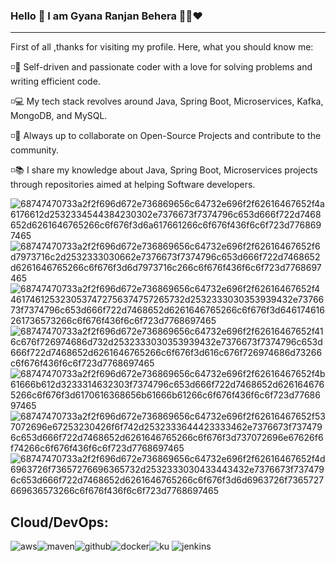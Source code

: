 ### Hello 👋 I am Gyana Ranjan Behera 👨‍💻❤️ 


--------------------------------------------------------------------------------
First of all ,thanks for visiting my profile. Here, what you should know me:

◽🔧 Self-driven and passionate coder with a love for solving problems and writing efficient code.

◽💻 My tech stack revolves around Java, Spring Boot, Microservices, Kafka, MongoDB, and MySQL.

◽🤝 Always up to collaborate on Open-Source Projects and contribute to the community.

◽📚 I share my knowledge about Java, Spring Boot, Microservices projects through repositories aimed at helping Software developers.

![68747470733a2f2f696d672e736869656c64732e696f2f62616467652f4a6176612d2532334544384230302e7376673f7374796c653d666f722d7468652d6261646765266c6f676f3d6a617661266c6f676f436f6c6f723d7768697465](https://github.com/user-attachments/assets/4f28f3a6-d125-45c3-8114-7ef920dd9beb)
![68747470733a2f2f696d672e736869656c64732e696f2f62616467652f6d7973716c2d2532333030662e7376673f7374796c653d666f722d7468652d6261646765266c6f676f3d6d7973716c266c6f676f436f6c6f723d7768697465](https://github.com/user-attachments/assets/41629a6f-1c52-451a-b034-b7fac278459a)
![68747470733a2f2f696d672e736869656c64732e696f2f62616467652f44617461253230537472756374757265732d2532333030353939432e7376673f7374796c653d666f722d7468652d6261646765266c6f676f3d646174616261736573266c6f676f436f6c6f723d7768697465](https://github.com/user-attachments/assets/cea2383b-9298-4939-978d-8a597d7559d1)
![68747470733a2f2f696d672e736869656c64732e696f2f62616467652f416c676f726974686d732d2532333030353939432e7376673f7374796c653d666f722d7468652d6261646765266c6f676f3d616c676f726974686d73266c6f676f436f6c6f723d7768697465](https://github.com/user-attachments/assets/5508a4ae-c29a-496d-93fd-79d785e29b7f)
![68747470733a2f2f696d672e736869656c64732e696f2f62616467652f4b61666b612d3233314632303f7374796c653d666f722d7468652d6261646765266c6f676f3d6170616368656b61666b61266c6f676f436f6c6f723d7768697465](https://github.com/user-attachments/assets/72a23dee-36dd-4946-84d3-bb70bbf03b2d)
![68747470733a2f2f696d672e736869656c64732e696f2f62616467652f537072696e67253230426f6f742d2532333644423333462e7376673f7374796c653d666f722d7468652d6261646765266c6f676f3d737072696e67626f6f74266c6f676f436f6c6f723d7768697465](https://github.com/user-attachments/assets/4a59559e-1041-4764-83ee-8d63069c3538)
![68747470733a2f2f696d672e736869656c64732e696f2f62616467652f4d6963726f73657276696365732d2532333030433443432e7376673f7374796c653d666f722d7468652d6261646765266c6f676f3d6d6963726f7365727669636573266c6f676f436f6c6f723d7768697465](https://github.com/user-attachments/assets/fb163e82-8ed4-4321-93d6-fe4d37e897cb)

Cloud/DevOps:
-----------------------------------------------------------------------------

![aws](https://github.com/user-attachments/assets/165309c4-9ec7-4a95-9152-9a40038813d4)![maven](https://github.com/user-attachments/assets/f137268f-b7b6-47ff-84f0-7e918a8cf511)![github](https://github.com/user-attachments/assets/4a7c7ffb-8659-4541-90eb-e9cf6a413f51)![docker](https://github.com/user-attachments/assets/8df58a52-179d-43ea-ae0d-27fdc348deb2)![ku](https://github.com/user-attachments/assets/88e77c05-5454-4d83-a1de-e40ccfc2bee6)
![jenkins](https://github.com/user-attachments/assets/3ec60775-22ac-47ee-8e81-0001e3a7d2e5)

